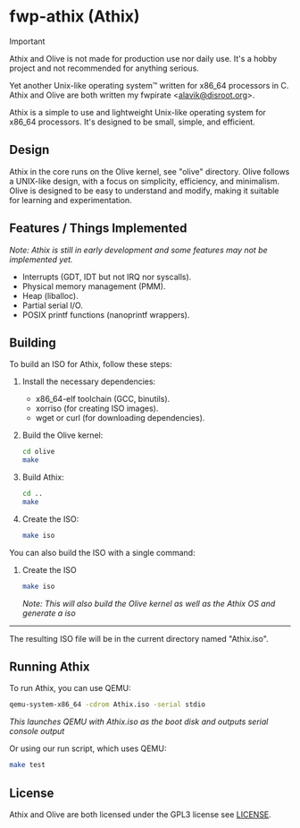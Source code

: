 # fwp-athix (Athix)

> [!IMPORTANT]  
> Athix and Olive is not made for production use nor daily use. It's a hobby project and not recommended for anything serious.

Yet another Unix-like operating system™️ written for x86_64 processors in C. Athix and Olive are both written my fwpirate \<alavik@disroot.org\>.

Athix is a simple to use and lightweight Unix-like operating system for x86_64 processors. It's designed to be small, simple, and efficient.

## Design

Athix in the core runs on the Olive kernel, see "olive" directory. Olive follows a UNIX-like design, with a focus on simplicity, efficiency, and minimalism. Olive is designed to be easy to understand and modify, making it suitable for learning and experimentation.

## Features / Things Implemented
*Note: Athix is still in early development and some features may not be implemented yet.*

- Interrupts (GDT, IDT but not IRQ nor syscalls).
- Physical memory management (PMM).
- Heap (liballoc).
- Partial serial I/O.
- POSIX printf functions (nanoprintf wrappers).

## Building

To build an ISO for Athix, follow these steps:

1. Install the necessary dependencies:
    - x86_64-elf toolchain (GCC, binutils).
    - xorriso (for creating ISO images).
    - wget or curl (for downloading dependencies).

2. Build the Olive kernel:
    ```sh
    cd olive
    make
    ```

3. Build Athix:
    ```sh
    cd ..
    make
    ```

4. Create the ISO:
    ```sh
    make iso
    ```


You can also build the ISO with a single command:
1. Create the ISO
     ```sh
    make iso
    ```
    *Note: This will also build the Olive kernel as well as the Athix OS and generate a iso*


---
The resulting ISO file will be in the current directory named "Athix.iso".

## Running Athix

To run Athix, you can use QEMU:
```sh
qemu-system-x86_64 -cdrom Athix.iso -serial stdio
```
*This launches QEMU with Athix.iso as the boot disk and outputs serial console output*

Or using our run script, which uses QEMU: 
```sh
make test
```

## License

Athix and Olive are both licensed under the GPL3 license see [LICENSE](https://github.com/fwpirate/fwp-athix/blob/master/LICENSE).
